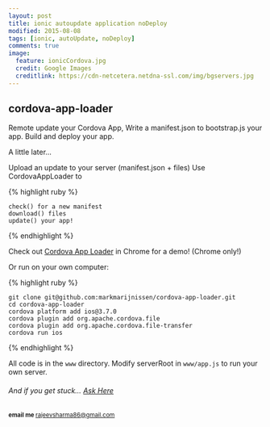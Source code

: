```yaml
---
layout: post
title: ionic autoupdate application noDeploy
modified: 2015-08-08
tags: [ionic, autoUpdate, noDeploy]
comments: true
image:
  feature: ionicCordova.jpg
  credit: Google Images
  creditlink: https://cdn-netcetera.netdna-ssl.com/img/bgservers.jpg
---
```


## cordova-app-loader
Remote update your Cordova App, Write a manifest.json to bootstrap.js your app. Build and deploy your app.

A little later...

Upload an update to your server (manifest.json + files)
Use CordovaAppLoader to

{% highlight ruby %}

    check() for a new manifest
    download() files
    update() your app!

{% endhighlight %}

Check out [Cordova App Loader](http://data.madebymark.nl/cordova-app-loader/index.html) in Chrome for a demo! (Chrome only!)

Or run on your own computer:

{% highlight ruby %}

    git clone git@github.com:markmarijnissen/cordova-app-loader.git
    cd cordova-app-loader
    cordova platform add ios@3.7.0
    cordova plugin add org.apache.cordova.file
    cordova plugin add org.apache.cordova.file-transfer
    cordova run ios

{% endhighlight %}

All code is in the `www` directory. Modify serverRoot in `www/app.js` to run your own server.

######  And if you get stuck… [Ask Here](http://stackoverflow.com/)

<sup> <b>email me </b>  [rajeevsharma86@gmail.com](#myfootnote1)</sup>
